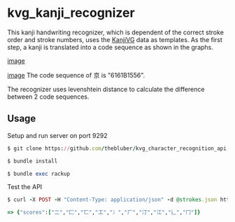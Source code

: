 # kvg_kanji_recognizer
This kanji handwriting recognizer, which is dependent of the correct stroke order and stroke numbers, uses the [KanjiVG](https://github.com/KanjiVG/kanjivg) data as templates. As the first step, a kanji is translated into a code sequence as shown in the graphs.

[image](./encoder.png?raw=true)

[image](./sample_kyo.png?raw=true)
The code sequence of 京 is "6161B1556".

The recognizer uses levenshtein distance to calculate the difference between 2 code sequences.

## Usage

Setup and run server on port 9292
```ruby
$ git clone https://github.com/thebluber/kvg_character_recognition_api

$ bundle install

$ bundle exec rackup
```
Test the API
```ruby
$ curl -X POST -H "Content-Type: application/json" -d @strokes.json http://localhost:9292/api/v1/scores

=> {"scores":["二","匚","匸","工","冫","厂","汀","江","辶","冂"]}
```


